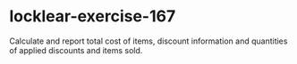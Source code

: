 # locklear-exercise-167
Calculate and report total cost of items, discount information and quantities of applied discounts and items sold.
